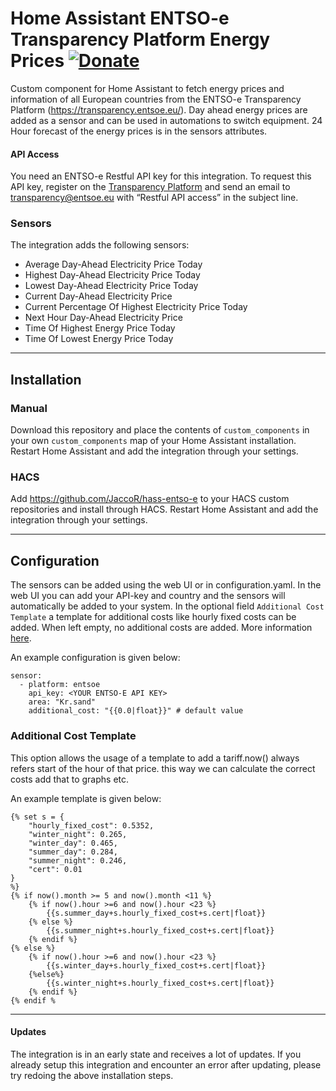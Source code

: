 # Home Assistant ENTSO-e Transparency Platform Energy Prices [![Donate](https://img.shields.io/badge/Donate-PayPal-green.svg)](https://www.paypal.com/donate/?hosted_button_id=J6LK5FLATEUNC)
Custom component for Home Assistant to fetch energy prices and information of all European countries from the ENTSO-e Transparency Platform (https://transparency.entsoe.eu/).
Day ahead energy prices are added as a sensor and can be used in automations to switch equipment. 24 Hour forecast of the energy prices is in the sensors attributes.

#### API Access
You need an ENTSO-e Restful API key for this integration. To request this API key, register on the [Transparency Platform](https://transparency.entsoe.eu/) and send an email to transparency@entsoe.eu with “Restful API access” in the subject line.

### Sensors
The integration adds the following sensors:
- Average Day-Ahead Electricity Price Today
- Highest Day-Ahead Electricity Price Today
- Lowest Day-Ahead Electricity Price Today
- Current Day-Ahead Electricity Price
- Current Percentage Of Highest Electricity Price Today
- Next Hour Day-Ahead Electricity Price
- Time Of Highest Energy Price Today
- Time Of Lowest Energy Price Today
  
------
## Installation

### Manual
Download this repository and place the contents of `custom_components` in your own `custom_components` map of your Home Assistant installation. Restart Home Assistant and add the integration through your settings. 

### HACS

Add https://github.com/JaccoR/hass-entso-e to your HACS custom repositories and install through HACS. Restart Home Assistant and add the integration through your settings. 

------
## Configuration

The sensors can be added using the web UI or in configuration.yaml. In the web UI you can add your API-key and country and the sensors will automatically be added to your system. In the optional field `Additional Cost Template` a template for additional costs like hourly fixed costs can be added. When left empty, no additional costs are added. More information [here](#additional-cost-template).

 An example configuration is given below:
```
sensor:
  - platform: entsoe
    api_key: <YOUR ENTSO-E API KEY>
    area: "Kr.sand"
    additional_cost: "{{0.0|float}}" # default value
```
### Additional Cost Template

This option allows the usage of a template to add a tariff.now() always refers start of the hour of that price. this way we can calculate the correct costs add that to graphs etc. 

An example template is given below:
```
{% set s = {
    "hourly_fixed_cost": 0.5352,
    "winter_night": 0.265,
    "winter_day": 0.465,
    "summer_day": 0.284,
    "summer_night": 0.246,
    "cert": 0.01
}
%}
{% if now().month >= 5 and now().month <11 %}
    {% if now().hour >=6 and now().hour <23 %}
        {{s.summer_day+s.hourly_fixed_cost+s.cert|float}}
    {% else %}
        {{s.summer_night+s.hourly_fixed_cost+s.cert|float}}
    {% endif %}
{% else %}
    {% if now().hour >=6 and now().hour <23 %}
        {{s.winter_day+s.hourly_fixed_cost+s.cert|float}}
    {%else%}
        {{s.winter_night+s.hourly_fixed_cost+s.cert|float}}
    {% endif %}
{% endif %
```
------


#### Updates

The integration is in an early state and receives a lot of updates. If you already setup this integration and encounter an error after updating, please try redoing the above installation steps. 

